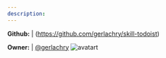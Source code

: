 ```yaml
---
description: 
---
```



**Github:** | (https://github.com/gerlachry/skill-todoist)

**Owner:** | [@gerlachry](https://github.com/gerlachry) ![avatart](https://avatars3.githubusercontent.com/u/5969206?v=4)

